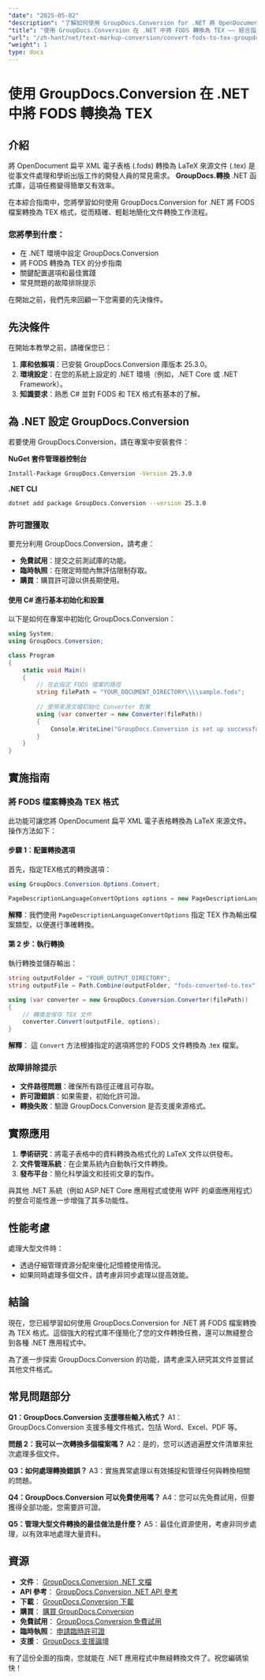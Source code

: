 ```yaml
---
"date": "2025-05-02"
"description": "了解如何使用 GroupDocs.Conversion for .NET 將 OpenDocument 扁平 XML 電子表格 (.fods) 無縫轉換為 LaTeX 文件 (.tex)。本指南提供逐步說明和最佳實務。"
"title": "使用 GroupDocs.Conversion 在 .NET 中將 FODS 轉換為 TEX —— 綜合指南"
"url": "/zh-hant/net/text-markup-conversion/convert-fods-to-tex-groupdocs-conversion-net/"
"weight": 1
type: docs
---
```

# 使用 GroupDocs.Conversion 在 .NET 中將 FODS 轉換為 TEX

## 介紹

將 OpenDocument 扁平 XML 電子表格 (.fods) 轉換為 LaTeX 來源文件 (.tex) 是從事文件處理和學術出版工作的開發人員的常見需求。 **GroupDocs.轉換** .NET 函式庫，這項任務變得簡單又有效率。

在本綜合指南中，您將學習如何使用 GroupDocs.Conversion for .NET 將 FODS 檔案轉換為 TEX 格式，從而精確、輕鬆地簡化文件轉換工作流程。

### 您將學到什麼：
- 在 .NET 環境中設定 GroupDocs.Conversion
- 將 FODS 轉換為 TEX 的分步指南
- 關鍵配置選項和最佳實踐
- 常見問題的故障排除提示

在開始之前，我們先來回顧一下您需要的先決條件。

## 先決條件

在開始本教學之前，請確保您已：
1. **庫和依賴項**：已安裝 GroupDocs.Conversion 庫版本 25.3.0。
2. **環境設定**：在您的系統上設定的 .NET 環境（例如，.NET Core 或 .NET Framework）。
3. **知識要求**：熟悉 C# 並對 FODS 和 TEX 格式有基本的了解。

## 為 .NET 設定 GroupDocs.Conversion

若要使用 GroupDocs.Conversion，請在專案中安裝套件：

**NuGet 套件管理器控制台**
```bash
Install-Package GroupDocs.Conversion -Version 25.3.0
```

**\.NET CLI**
```bash
dotnet add package GroupDocs.Conversion --version 25.3.0
```

### 許可證獲取
要充分利用 GroupDocs.Conversion，請考慮：
- **免費試用**：提交之前測試庫的功能。
- **臨時執照**：在限定時間內無評估限制存取。
- **購買**：購買許可證以供長期使用。

#### 使用 C# 進行基本初始化和設置
以下是如何在專案中初始化 GroupDocs.Conversion：
```csharp
using System;
using GroupDocs.Conversion;

class Program
{
    static void Main()
    {
        // 在此指定 FODS 檔案的路徑
        string filePath = "YOUR_DOCUMENT_DIRECTORY\\\\sample.fods";
        
        // 使用來源文檔初始化 Converter 對象
        using (var converter = new Converter(filePath))
        {
            Console.WriteLine("GroupDocs.Conversion is set up successfully.");
        }
    }
}
```

## 實施指南

### 將 FODS 檔案轉換為 TEX 格式
此功能可讓您將 OpenDocument 扁平 XML 電子表格轉換為 LaTeX 來源文件。操作方法如下：

#### 步驟 1：配置轉換選項
首先，指定TEX格式的轉換選項：
```csharp
using GroupDocs.Conversion.Options.Convert;

PageDescriptionLanguageConvertOptions options = new PageDescriptionLanguageConvertOptions { Format = GroupDocs.Conversion.FileTypes.PageDescriptionLanguageFileType.Tex };
```
**解釋**：我們使用 `PageDescriptionLanguageConvertOptions` 指定 TEX 作為輸出檔案類型，以便進行準確轉換。

#### 第 2 步：執行轉換
執行轉換並儲存輸出：
```csharp
string outputFolder = "YOUR_OUTPUT_DIRECTORY";
string outputFile = Path.Combine(outputFolder, "fods-converted-to.tex");

using (var converter = new GroupDocs.Conversion.Converter(filePath))
{
    // 轉換並保存 TEX 文件
    converter.Convert(outputFile, options);
}
```
**解釋**： 這 `Convert` 方法根據指定的選項將您的 FODS 文件轉換為 .tex 檔案。

### 故障排除提示
- **文件路徑問題**：確保所有路徑正確且可存取。
- **許可證錯誤**：如果需要，初始化許可證。
- **轉換失敗**：驗證 GroupDocs.Conversion 是否支援來源格式。

## 實際應用
1. **學術研究**：將電子表格中的資料轉換為格式化的 LaTeX 文件以供發布。
2. **文件管理系統**：在企業系統內自動執行文件轉換。
3. **發布平台**：簡化科學論文和技術文章的製作。

與其他 .NET 系統（例如 ASP.NET Core 應用程式或使用 WPF 的桌面應用程式）的整合可能性進一步增強了其多功能性。

## 性能考慮
處理大型文件時：
- 透過仔細管理資源分配來優化記憶體使用情況。
- 如果同時處理多個文件，請考慮非同步處理以提高效能。

## 結論
現在，您已經學習如何使用 GroupDocs.Conversion for .NET 將 FODS 檔案轉換為 TEX 格式。這個強大的程式庫不僅簡化了您的文件轉換任務，還可以無縫整合到各種 .NET 應用程式中。

為了進一步探索 GroupDocs.Conversion 的功能，請考慮深入研究其文件並嘗試其他文件格式。

## 常見問題部分
**Q1：GroupDocs.Conversion 支援哪些輸入格式？**
A1：GroupDocs.Conversion 支援多種文件格式，包括 Word、Excel、PDF 等。 

**問題 2：我可以一次轉換多個檔案嗎？**
A2：是的，您可以透過遍歷文件清單來批次處理多個文件。

**Q3：如何處理轉換錯誤？**
A3：實施異常處理以有效捕捉和管理任何與轉換相關的問題。

**Q4：GroupDocs.Conversion 可以免費使用嗎？**
A4：您可以先免費試用，但要獲得全部功能，您需要許可證。

**Q5：管理大型文件轉換的最佳做法是什麼？**
A5：最佳化資源使用，考慮非同步處理，以有效率地處理大量資料。

## 資源
- **文件**： [GroupDocs.Conversion .NET 文檔](https://docs.groupdocs.com/conversion/net/)
- **API 參考**： [GroupDocs.Conversion .NET API 參考](https://reference.groupdocs.com/conversion/net/)
- **下載**： [GroupDocs.Conversion 下載](https://releases.groupdocs.com/conversion/net/)
- **購買**： [購買 GroupDocs.Conversion](https://purchase.groupdocs.com/buy)
- **免費試用**： [GroupDocs.Conversion 免費試用](https://releases.groupdocs.com/conversion/net/)
- **臨時執照**： [申請臨時許可證](https://purchase.groupdocs.com/temporary-license/)
- **支援**： [GroupDocs 支援論壇](https://forum.groupdocs.com/c/conversion/10)

有了這份全面的指南，您就能在 .NET 應用程式中無縫轉換文件了。祝您編碼愉快！